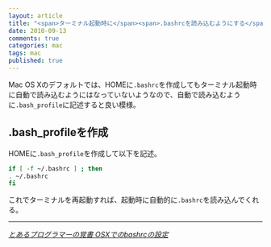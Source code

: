 ```yaml
---
layout: article
title: "<span>ターミナル起動時に</span><span>.bashrcを読み込むようにする</span>"
date: 2010-09-13
comments: true
categories: mac
tags: mac
published: true
---
```


Mac OS Xのデフォルトでは、HOMEに`.bashrc`を作成してもターミナル起動時に自動で読み込むようにはなっていないようなので、自動で読み込むように`.bash_profile`に記述すると良い模様。

<!-- READMORE -->


## .bash\_profileを作成

HOMEに`.bash_profile`を作成して以下を記述。

~~~ sh
if [ -f ~/.bashrc ] ; then
. ~/.bashrc
fi
~~~

これでターミナルを再起動すれば、起動時に自動的に`.bashrc`を読み込んでくれる。

* * *

<cite>[とあるプログラマーの覚書 OSXでのbashrcの設定](http://memo358.blog18.fc2.com/blog-entry-30.html)</cite>
